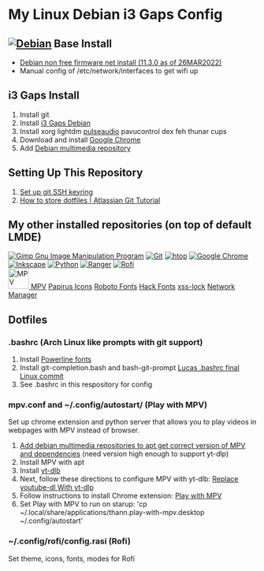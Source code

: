 # My Linux Debian i3 Gaps Config
## [![Debian](https://img.shields.io/badge/Debian-D70A53?style=for-the-badge&logo=Debian)](https://debian.org) Base Install
- [Debian non free firmware net install (11.3.0 as of 26MAR2022)](https://cdimage.debian.org/cdimage/unofficial/non-free/cd-including-firmware/current/amd64/iso-cd/)
- Manual config of /etc/network/interfaces to get wifi up

## i3 Gaps Install
1. Install git
1. Install [i3 Gaps Debian](https://github.com/maestrogerardo/i3-gaps-deb)
1. Install xorg lightdm [pulseaudio](https://wiki.debian.org/PulseAudio) pavucontrol dex feh thunar cups
1. Download and install [Google Chrome](https://dl.google.com/linux/direct/google-chrome-stable_current_amd64.deb)
1. Add [Debian multimedia repository](https://deb-multimedia.org/)

## Setting Up This Repository
1. [Set up git SSH keyring](https://docs.github.com/en/authentication/connecting-to-github-with-ssh/generating-a-new-ssh-key-and-adding-it-to-the-ssh-agent)
1. [How to store dotfiles | Atlassian Git Tutorial](https://www.atlassian.com/git/tutorials/dotfiles)

## My other installed repositories (on top of default LMDE)
[![Gimp Gnu Image Manipulation Program](https://img.shields.io/badge/Gimp-657D8B?style=for-the-badge&logo=gimp&logoColor=FFFFFF)](https://packages.debian.org/gimp)
[![Git](https://img.shields.io/badge/git-%23F05033.svg?style=for-the-badge&logo=git&logoColor=white)](https://packages.debian.org/git)
[![htop](https://img.shields.io/badge/htop-009020?style=for-the-badge&logo=windows+terminal)](https://packages.debian.org/htop)
[![Google Chrome](https://img.shields.io/badge/Chrome-4285F4?style=for-the-badge&logo=GoogleChrome&logoColor=white)](https://www.google.com/intl/en_us/chrome/)
[![Inkscape](https://img.shields.io/badge/Inkscape-e0e0e0?style=for-the-badge&logo=inkscape&logoColor=080A13)](https://packages.debian.org/inkscape)
[![Python](https://img.shields.io/badge/pip-3670A0?style=for-the-badge&logo=python&logoColor=ffdd54)](https://packages.debian.org/python3-pip)
[![Ranger](https://img.shields.io/badge/Ranger-FF7F12?style=for-the-badge&logo=windows+terminal)](https://packages.debian.org/ranger)
[![Rofi](https://img.shields.io/badge/Rofi-000000?style=for-the-badge&logo=windows+terminal)](https://packages.debian.org/rofi)
<br/>
[<img src="https://upload.wikimedia.org/wikipedia/commons/7/73/Mpv_logo_%28official%29.png" width=42 alt="MPV"> MPV](https://www.deb-multimedia.org/dists/testing/main/binary-amd64/package/mpv)
[Papirus Icons](https://github.com/PapirusDevelopmentTeam/papirus-icon-theme)
[Roboto Fonts](https://packages.debian.org/fonts-roboto)
[Hack Fonts](https://packages.debian.org/fonts-hack-ttf)
[xss-lock](https://packages.debian.org/xss-lock)
[Network Manager](https://packages.debian.org/network-manager)

## Dotfiles
### .bashrc (Arch Linux like prompts with git support)
1. Install [Powerline fonts](https://github.com/powerline/fonts)
1. Install git-completion.bash and bash-git-prompt [Lucas .bashrc final Linux commit](https://github.com/ChevySSinSD/bashrc)
1. See .bashrc in this respository for config

### mpv.conf and ~/.config/autostart/ (Play with MPV)
Set up chrome extension and python server that allows you to play videos in webpages with MPV instead of browser.
1. [Add debian multimedia repositories to apt get correct version of MPV and dependencies](https://hackernoon.com/install-deb-multimedia-repositories-on-debian-and-kali-linux-vy5o3y4q) (need version high enough to support yt-dlp)
1. Install MPV with apt
1. Install [yt-dlb](https://github.com/yt-dlp/yt-dlp#installation) 
1. Next, follow these directions to configure MPV with yt-dlb: [Replace youtube-dl With yt-dlp](https://www.funkyspacemonkey.com/replace-youtube-dl-with-yt-dlp-how-to-make-mpv-work-with-yt-dlp)
1. Follow instructions to install Chrome extension: [Play with MPV](https://github.com/Thann/play-with-mpv)
1. Set Play with MPV to run on starup: 'cp ~/.local/share/applications/thann.play-with-mpv.desktop ~/.config/autostart'

### ~/.config/rofi/config.rasi (Rofi)
Set theme, icons, fonts, modes for Rofi
